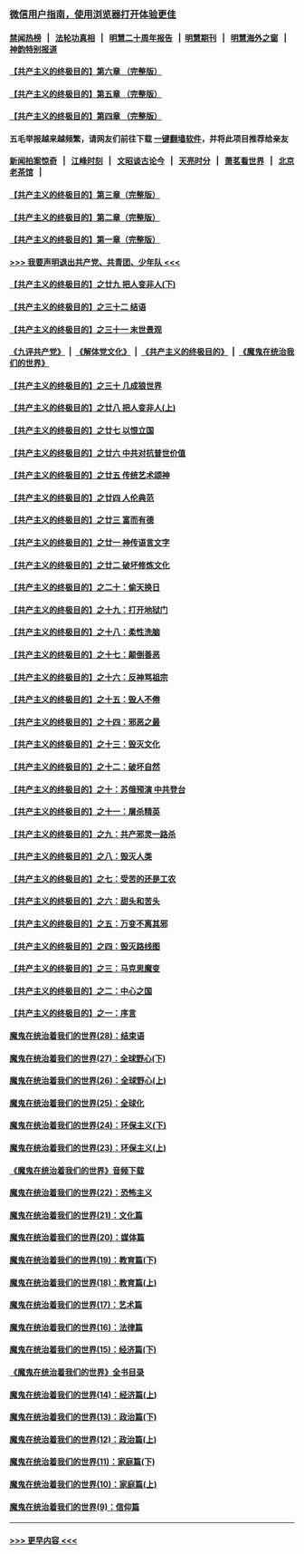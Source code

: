 ### [微信用户指南，使用浏览器打开体验更佳](https://github.com/gfw-breaker/banned-news1/blob/master/indexes/wechat-guide.md?t=0)
#### [禁闻热榜](热点新闻.md?t=0)  &nbsp;&nbsp;|&nbsp;&nbsp; [法轮功真相](https://github.com/gfw-breaker/truth/blob/master/README.md?t=0) &nbsp;&nbsp;|&nbsp;&nbsp; [明慧二十周年报告](https://github.com/gfw-breaker/mh-reports/blob/master/README.md?t=0) &nbsp;&nbsp;|&nbsp;&nbsp;[明慧期刊](https://github.com/gfw-breaker/mh-qikan) &nbsp;&nbsp;|&nbsp;&nbsp; [明慧海外之窗](https://github.com/gfw-breaker/mh-news/blob/master/README.md?t=0) &nbsp;&nbsp;|&nbsp;&nbsp; [神韵特别报道](https://github.com/gfw-breaker/mh-news/blob/master/shenyun.md?t=0)
#### [【共产主义的终极目的】第六章 （完整版）](../pages/nsc422/n11428913.md?t=02141833) 
#### [【共产主义的终极目的】第五章 （完整版）](../pages/nsc422/n11428912.md?t=02141833) 
#### [【共产主义的终极目的】第四章 （完整版）](../pages/nsc422/n11428907.md?t=02141833) 
#### 五毛举报越来越频繁，请网友们前往下载 [一键翻墙软件](https://github.com/gfw-breaker/ssr-accounts)，并将此项目推荐给亲友
#### [新闻拍案惊奇](https://github.com/gfw-breaker/banned-news1/blob/master/pages/link4.md) &nbsp;&nbsp;|&nbsp;&nbsp; [江峰时刻](https://github.com/gfw-breaker/banned-news1/blob/master/pages/link4.md) &nbsp;&nbsp;|&nbsp;&nbsp; [文昭谈古论今](https://github.com/gfw-breaker/banned-news1/blob/master/pages/link4.md) &nbsp;&nbsp;|&nbsp;&nbsp; [天亮时分](https://github.com/gfw-breaker/banned-news1/blob/master/pages/link4.md) &nbsp;&nbsp;|&nbsp;&nbsp; [萧茗看世界](https://github.com/gfw-breaker/banned-news1/blob/master/pages/link4.md) &nbsp;&nbsp;|&nbsp;&nbsp; [北京老茶馆](https://github.com/gfw-breaker/banned-news1/blob/master/pages/link4.md) &nbsp;&nbsp;|&nbsp;&nbsp; 
#### [【共产主义的终极目的】第三章（完整版）](../pages/nsc422/n11428848.md?t=02141833) 
#### [【共产主义的终极目的】第二章（完整版）](../pages/nsc422/n11428831.md?t=02141833) 
#### [【共产主义的终极目的】第一章（完整版）](../pages/nsc422/n11417651.md?t=02141833) 
#### [>>> 我要声明退出共产党、共青团、少年队 <<<](https://github.com/begood0513/goodnews/blob/master/quit/letter.md) 
#### [【共产主义的终极目的】之廿九 把人变非人(下)](../pages/nsc422/n11344140.md?t=02141833) 
#### [【共产主义的终极目的】之三十二 结语](../pages/nsc422/n11360535.md?t=02141833) 
#### [【共产主义的终极目的】之三十一 末世景观](../pages/nsc422/n11351129.md?t=02141833) 
#### [《九评共产党》](https://github.com/begood0513/9ping.md/blob/master/README.md) &nbsp;|&nbsp; [《解体党文化》](../../../../jtdwh.md/blob/master/README.md)  &nbsp;|&nbsp; [《共产主义的终极目的》](../../../../gczydzjmd.md/blob/master/README.md) &nbsp;|&nbsp; [《魔鬼在统治我们的世界》](../../../../mgztzwmdsj.md/blob/master/README.md) 
#### [【共产主义的终极目的】之三十 几成狼世界](../pages/nsc422/n11348280.md?t=02141833) 
#### [【共产主义的终极目的】之廿八 把人变非人(上)](../pages/nsc422/n11340492.md?t=02141833) 
#### [【共产主义的终极目的】之廿七 以恨立国](../pages/nsc422/n11336944.md?t=02141833) 
#### [【共产主义的终极目的】之廿六 中共对抗普世价值](../pages/nsc422/n11324785.md?t=02141833) 
#### [【共产主义的终极目的】之廿五 传统艺术颂神](../pages/nsc422/n11296396.md?t=02141833) 
#### [【共产主义的终极目的】之廿四 人伦典范](../pages/nsc422/n11296397.md?t=02141833) 
#### [【共产主义的终极目的】之廿三 富而有德](../pages/nsc422/n11283598.md?t=02141833) 
#### [【共产主义的终极目的】之廿一 神传语言文字](../pages/nsc422/n11263265.md?t=02141833) 
#### [【共产主义的终极目的】之廿二 破坏修炼文化](../pages/nsc422/n11245728.md?t=02141833) 
#### [【共产主义的终极目的】之二十：偷天换日](../pages/nsc422/n11238846.md?t=02141833) 
#### [【共产主义的终极目的】之十九：打开地狱门](../pages/nsc422/n11206376.md?t=02141833) 
#### [【共产主义的终极目的】之十八：柔性洗脑](../pages/nsc422/n11199994.md?t=02141833) 
#### [【共产主义的终极目的】之十七：颠倒善恶](../pages/nsc422/n11179782.md?t=02141833) 
#### [【共产主义的终极目的】之十六：反神骂祖宗](../pages/nsc422/n11166798.md?t=02141833) 
#### [【共产主义的终极目的】之十五：毁人不倦](../pages/nsc422/n11166792.md?t=02141833) 
#### [【共产主义的终极目的】之十四：邪恶之最](../pages/nsc422/n11150249.md?t=02141833) 
#### [【共产主义的终极目的】之十三：毁灭文化](../pages/nsc422/n11135227.md?t=02141833) 
#### [【共产主义的终极目的】之十二：破坏自然](../pages/nsc422/n11135214.md?t=02141833) 
#### [【共产主义的终极目的】之十：苏俄预演 中共登台](../pages/nsc422/n11118424.md?t=02141833) 
#### [【共产主义的终极目的】之十一：屠杀精英](../pages/nsc422/n11118442.md?t=02141833) 
#### [【共产主义的终极目的】之九：共产邪灵一路杀](../pages/nsc422/n11114139.md?t=02141833) 
#### [【共产主义的终极目的】之八：毁灭人类](../pages/nsc422/n11108503.md?t=02141833) 
#### [【共产主义的终极目的】之七：受苦的还是工农](../pages/nsc422/n11101809.md?t=02141833) 
#### [【共产主义的终极目的】之六：甜头和苦头](../pages/nsc422/n11096971.md?t=02141833) 
#### [【共产主义的终极目的】之五：万变不离其邪](../pages/nsc422/n11091285.md?t=02141833) 
#### [【共产主义的终极目的】之四：毁灭路线图](../pages/nsc422/n11086284.md?t=02141833) 
#### [【共产主义的终极目的】之三：马克思魔变](../pages/nsc422/n11061941.md?t=02141833) 
#### [【共产主义的终极目的】之二：中心之国](../pages/nsc422/n11047728.md?t=02141833) 
#### [【共产主义的终极目的】之一：序言](../pages/nsc422/n11086077.md?t=02141833) 
#### [魔鬼在统治着我们的世界(28)：结束语](../pages/nsc422/n10936246.md?t=02141833) 
#### [魔鬼在统治着我们的世界(27)：全球野心(下)](../pages/nsc422/n10928319.md?t=02141833) 
#### [魔鬼在统治着我们的世界(26)：全球野心(上)](../pages/nsc422/n10900318.md?t=02141833) 
#### [魔鬼在统治着我们的世界(25)：全球化](../pages/nsc422/n10788205.md?t=02141833) 
#### [魔鬼在统治着我们的世界(24)：环保主义(下)](../pages/nsc422/n10695307.md?t=02141833) 
#### [魔鬼在统治着我们的世界(23)：环保主义(上)](../pages/nsc422/n10688613.md?t=02141833) 
#### [《魔鬼在统治着我们的世界》音频下载](../pages/nsc422/n10635553.md?t=02141833) 
#### [魔鬼在统治着我们的世界(22)：恐怖主义](../pages/nsc422/n10614727.md?t=02141833) 
#### [魔鬼在统治着我们的世界(21)：文化篇](../pages/nsc422/n10597706.md?t=02141833) 
#### [魔鬼在统治着我们的世界(20)：媒体篇](../pages/nsc422/n10586579.md?t=02141833) 
#### [魔鬼在统治着我们的世界(19)：教育篇(下)](../pages/nsc422/n10564808.md?t=02141833) 
#### [魔鬼在统治着我们的世界(18)：教育篇(上)](../pages/nsc422/n10526970.md?t=02141833) 
#### [魔鬼在统治着我们的世界(17)：艺术篇](../pages/nsc422/n10499093.md?t=02141833) 
#### [魔鬼在统治着我们的世界(16)：法律篇](../pages/nsc422/n10485969.md?t=02141833) 
#### [魔鬼在统治着我们的世界(15)：经济篇(下)](../pages/nsc422/n10469975.md?t=02141833) 
#### [《魔鬼在统治着我们的世界》全书目录](../pages/nsc422/n10464261.md?t=02141833) 
#### [魔鬼在统治着我们的世界(14)：经济篇(上)](../pages/nsc422/n10457370.md?t=02141833) 
#### [魔鬼在统治着我们的世界(13)：政治篇(下)](../pages/nsc422/n10448270.md?t=02141833) 
#### [魔鬼在统治着我们的世界(12)：政治篇(上)](../pages/nsc422/n10444576.md?t=02141833) 
#### [魔鬼在统治着我们的世界(11)：家庭篇(下)](../pages/nsc422/n10440961.md?t=02141833) 
#### [魔鬼在统治着我们的世界(10)：家庭篇(上)](../pages/nsc422/n10435448.md?t=02141833) 
#### [魔鬼在统治着我们的世界(9)：信仰篇](../pages/nsc422/n10432159.md?t=02141833) 

----
#### [ >>> 更早内容 <<< ](../indexes/nsc422-earlier.md)
